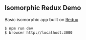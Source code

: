 ## Isomorphic Redux Demo

Basic isomorphic app built on [Redux](https://github.com/gaearon/redux)

```
$ npm run dev
$ browser http://localhost:3000
```
